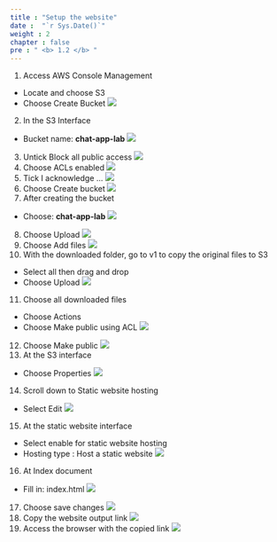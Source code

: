 ```yaml
---
title : "Setup the website"
date :  "`r Sys.Date()`" 
weight : 2 
chapter : false
pre : " <b> 1.2 </b> "
---
```


1. Access AWS Console Management
- Locate and choose S3
- Choose Create Bucket
![](../../WorkShop2/01.intro-prepare/1.2.setup/2.png?featherlight=false&width=50pc)
2. In the S3 Interface
- Bucket name: **chat-app-lab**
![](../../WorkShop2/01.intro-prepare/1.2.setup/3.png?featherlight=false&width=50pc)
3. Untick Block all public access
![](../../WorkShop2/01.intro-prepare/1.2.setup/4.png?featherlight=false&width=50pc)
4. Choose ACLs enabled
![](../../WorkShop2/01.intro-prepare/1.2.setup/5.png?featherlight=false&width=50pc)
5. Tick I acknowledge ...
![](../../WorkShop2/01.intro-prepare/1.2.setup/6.png?featherlight=false&width=50pc)
6. Choose Create bucket
![](../../WorkShop2/01.intro-prepare/1.2.setup/7.png?featherlight=false&width=50pc)
7. After creating the bucket
- Choose: **chat-app-lab**
![](../../WorkShop2/01.intro-prepare/1.2.setup/8.png?featherlight=false&width=50pc)
8. Choose Upload
![](../../WorkShop2/01.intro-prepare/1.2.setup/9.png?featherlight=false&width=50pc)
9. Choose Add files
![](../../WorkShop2/01.intro-prepare/1.2.setup/10.png?featherlight=false&width=50pc)
10. With the downloaded folder, go to v1 to copy the original files to S3
- Select all then drag and drop
- Choose Upload
![](../../WorkShop2/01.intro-prepare/1.2.setup/11.png?featherlight=false&width=50pc)
11. Choose all downloaded files
- Choose Actions
- Choose Make public using ACL
![](../../WorkShop2/01.intro-prepare/1.2.setup/12.png?featherlight=false&width=50pc)
12. Choose Make public
![](../../WorkShop2/01.intro-prepare/1.2.setup/13.png?featherlight=false&width=50pc)
13. At the S3 interface
- Choose Properties
![](../../WorkShop2/01.intro-prepare/1.2.setup/14.png?featherlight=false&width=50pc)
14. Scroll down to Static website hosting
- Select Edit
![](../../WorkShop2/01.intro-prepare/1.2.setup/15.png?featherlight=false&width=50pc)
15. At the static website interface
- Select enable for static website hosting
- Hosting type : Host a static website
![](../../WorkShop2/01.intro-prepare/1.2.setup/16.png?featherlight=false&width=50pc)
16. At Index document
- Fill in: index.html
![](../../WorkShop2/01.intro-prepare/1.2.setup/17.png?featherlight=false&width=50pc)
17. Choose save changes
![](../../WorkShop2/01.intro-prepare/1.2.setup/18.png?featherlight=false&width=50pc)
18. Copy the website output link
![](../../WorkShop2/01.intro-prepare/1.2.setup/19.png?featherlight=false&width=50pc)
19. Access the browser with the copied link
![](../../WorkShop2/01.intro-prepare/1.2.setup/20.png?featherlight=false&width=50pc)
